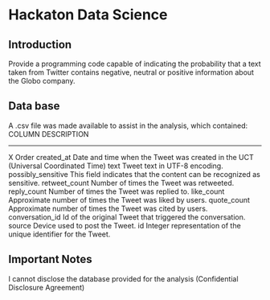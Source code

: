 # Hackaton Data Science

## Introduction
Provide a programming code capable of indicating the probability that a text taken from Twitter contains negative, neutral or positive information about the Globo company.

## Data base
A .csv file was made available to assist in the analysis, which contained:
COLUMN			DESCRIPTION
------			---------
X			        Order
created_at		    Date and time when the Tweet was created in the UCT (Universal Coordinated Time)
text			    Tweet text in UTF-8 encoding.
possibly_sensitive  This field indicates that the content can be recognized as sensitive.
retweet_count	    Number of times the Tweet was retweeted. 
reply_count		    Number of times the Tweet was replied to.
like_count		    Approximate number of times the Tweet was liked by users.
quote_count		    Approximate number of times the Tweet was cited by users.
conversation_id		Id of the original Tweet that triggered the conversation. 
source			    Device used to post the Tweet.
id			        Integer representation of the unique identifier for the Tweet.

## Important Notes
I cannot disclose the database provided for the analysis (Confidential Disclosure Agreement)